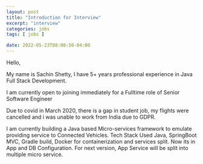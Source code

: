 ```yaml
---
layout: post
title: "Introduction for Interview"
excerpt: "interview"
categories: jobs
tags: [ jobs ]

date: 2022-05-23T08:08:50-04:00
---
```



Hello,

My name is Sachin Shetty, I have 5+ years professional experience in Java Full Stack Development.

I am currently open to joining immediately for a Fulltime role of Senior Software Engineer

Due to covid in March 2020, there is a gap in student job, my flights were cancelled and i was unable to work from India due to GDPR.

I am currently building a Java based Micro-services framework to emulate providing service to Connected Vehicles.
Tech Stack Used
Java, SpringBoot MVC, Gradle build, Docker for containerization and services split. Now its in App and DB Configuration. For next version, App Service will be split into multiple
micro service.
